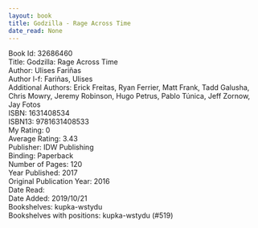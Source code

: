 ```yaml
---
layout: book
title: Godzilla - Rage Across Time
date_read: None
---
```


Book Id: 32686460<br />
Title: Godzilla: Rage Across Time<br />
Author: Ulises Fariñas<br />
Author l-f: Fariñas, Ulises<br />
Additional Authors: Erick Freitas, Ryan Ferrier, Matt Frank, Tadd Galusha, Chris Mowry, Jeremy Robinson, Hugo Petrus, Pablo Túnica, Jeff Zornow, Jay Fotos<br />
ISBN: 1631408534<br />
ISBN13: 9781631408533<br />
My Rating: 0<br />
Average Rating: 3.43<br />
Publisher: IDW Publishing<br />
Binding: Paperback<br />
Number of Pages: 120<br />
Year Published: 2017<br />
Original Publication Year: 2016<br />
Date Read: <br />
Date Added: 2019/10/21<br />
Bookshelves: kupka-wstydu<br />
Bookshelves with positions: kupka-wstydu (#519)<br />

